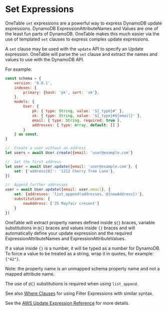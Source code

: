 # Set Expressions

OneTable `set` expressions are a powerful way to express DynamoDB update expressions. DynamoDB ExpressionAttributeNames and Values are one of the least fun parts of DynamoDB. OneTable makes this much easier via the use of templated `set` clauses to express complex update expressions.

A `set` clause may be used with the `update` API to specify an Update expression. OneTable will parse the `set` clause and extract the names and values to use with the DynamoDB API.

For example:

```javascript
const schema = {
    version: '0.0.1',
    indexes: {
        primary: {hash: 'pk', sort: 'sk'},
    },
    models: {
        User: {
            pk: { type: String, value: '${_type}#' },
            sk: { type: String, value: '${_type}#${email}' },
            email: { type: String, required: true },
            addresses: { type: Array, default: [] }
        }
    } as const,
}

//  Create a user without an address
let users = await User.create({email: 'user@example.com'}

//  Set the first address
let user = await User.update({email: 'user@example.com'}, {
    set: {'address[0]': '1212 Cherry Tree Lane'},
})

//  Append further addresses
user = await User.update({email: user.email}, {
    set: {addresses: 'list_append(addresses, @{newAddress})'},
    substitutions: {
        newAddress: ['25 Mayfair cresent']
    }
})
```

OneTable will extract property names defined inside `${}` braces, variable substitutions in `@{}` braces and values inside `{}` braces and will automatically define your update expression and the required ExpressionAttributeNames and ExpressionAttributeValues.

If a value inside `{}` is a number, it will be typed as a number for DynamoDB. To force a value to be treated as a string, wrap it in quotes, for example: `{"42"}`.

Note: the property name is an unmapped schema property name and not a mapped attribute name.

The use of `@{}` substitutions is required when using `list_append`.

See also [Where Clauses](../where/) for using Filter Expressions with similar syntax.

See the [AWS Update Expression Reference](https://docs.aws.amazon.com/amazondynamodb/latest/developerguide/Expressions.UpdateExpressions.html) for more details.
